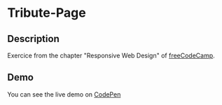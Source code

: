 # Tribute-Page
## Description
Exercice from the chapter "Responsive Web Design" of [freeCodeCamp](https://www.freecodecamp.org/learn/responsive-web-design/responsive-web-design-projects/build-a-tribute-page).

## Demo
You can see the live demo on [CodePen](https://codepen.io/floriandauw/full/xxgQpRG)
